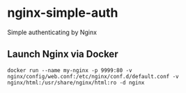 # nginx-simple-auth

Simple authenticating by Nginx

## Launch Nginx via Docker

```shell
docker run --name my-nginx -p 9999:80 -v nginx/config/web.conf:/etc/nginx/conf.d/default.conf -v nginx/html:/usr/share/nginx/html:ro -d nginx
```
